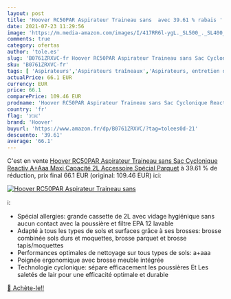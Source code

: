 ```yaml
---
layout: post
title: 'Hoover RC50PAR Aspirateur Traineau sans  avec 39.61 % rabais '
date: 2021-07-23 11:29:56
image: 'https://m.media-amazon.com/images/I/417RR6l-ygL._SL500_._SL400_.jpg'
comments: true
category: ofertas
author: 'tole.es'
slug: 'B0761ZRXVC-fr Hoover RC50PAR Aspirateur Traineau sans Sac Cyclonique...'
sku: 'B0761ZRXVC-fr'
tags: [ 'Aspirateurs','Aspirateurs traîneaux','Aspirateurs, entretien des sols et nettoyeurs de vitres','Cuisine et Maison','hoover', ]
actualPrice: 66.1 EUR
currency: EUR
price: 66.1
comparePrice: 109.46 EUR
prodname: 'Hoover RC50PAR Aspirateur Traineau sans Sac Cyclonique Reactiv A+Aaa Maxi Capacité 2L Accessoire Spécial Parquet'
country: 'fr'
flag: '🇫🇷'
brand: 'Hoover'
buyurl: 'https://www.amazon.fr/dp/B0761ZRXVC/?tag=tolees0d-21'
descuento: '39.61'
average: '66.1'
---
```


C'est en vente [Hoover RC50PAR Aspirateur Traineau sans Sac Cyclonique Reactiv A+Aaa Maxi Capacité 2L Accessoire Spécial Parquet](https://www.amazon.fr/dp/B0761ZRXVC/?tag=tolees0d-21)  à  39.61 % de réduction, prix final  66.1 EUR (original: 109.46 EUR) ici:

[![Hoover RC50PAR Aspirateur Traineau sans ](https://m.media-amazon.com/images/I/417RR6l-ygL._SL500_._SL400_.jpg)](https://www.amazon.fr/dp/B0761ZRXVC/?tag=tolees0d-21)

ℹ️:

- Spécial allergies: grande cassette de 2L avec vidage hygiénique sans aucun contact avec la poussière et filtre EPA 12 lavable
- Adapté à tous les types de sols et surfaces grâce à ses brosses: brosse combinée sols durs et moquettes, brosse parquet et brosse tapis/moquettes
- Performances optimales de nettoyage sur tous types de sols: a+aaa
- Poignée ergonomique avec brosse meuble intégrée
- Technologie cyclonique: sépare efficacement les poussières Et Les saletés de lair pour une efficacité optimale et durable

[🛒 Achète-le!!](https://www.amazon.fr/dp/B0761ZRXVC/?tag=tolees0d-21)
